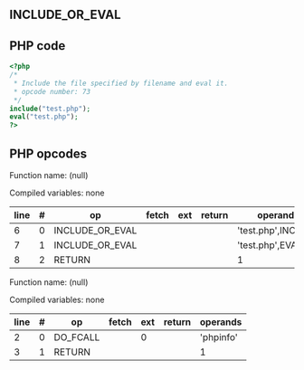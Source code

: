 INCLUDE\_OR\_EVAL
-----------------

PHP code
--------

``` php
<?php
/*
 * Include the file specified by filename and eval it.
 * opcode number: 73
 */
include("test.php");
eval("test.php");
?>
```

PHP opcodes
-----------

Function name: (null)

Compiled variables: none

| line | \#  | op                | fetch | ext | return | operands           |
|------|-----|-------------------|-------|-----|--------|--------------------|
| 6    | 0   | INCLUDE\_OR\_EVAL |       |     |        | 'test.php',INCLUDE |
| 7    | 1   | INCLUDE\_OR\_EVAL |       |     |        | 'test.php',EVAL    |
| 8    | 2   | RETURN            |       |     |        | 1                  |

Function name: (null)

Compiled variables: none

| line | \#  | op        | fetch | ext | return | operands  |
|------|-----|-----------|-------|-----|--------|-----------|
| 2    | 0   | DO\_FCALL |       | 0   |        | 'phpinfo' |
| 3    | 1   | RETURN    |       |     |        | 1         |
